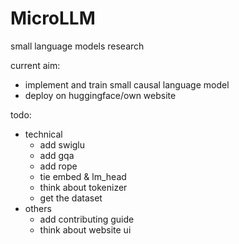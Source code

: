 # MicroLLM
small language models research

current aim:
- implement and train small causal language model
- deploy on huggingface/own website

todo:
- technical
  - add swiglu
  - add gqa
  - add rope
  - tie embed & lm_head
  - think about tokenizer
  - get the dataset
- others
  - add contributing guide
  - think about website ui

